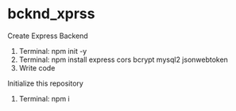 # bcknd_xprss

Create Express Backend
1. Terminal: npm init -y
2. Terminal: npm install express cors bcrypt mysql2 jsonwebtoken
3. Write code

Initialize this repository
1. Terminal: npm i
